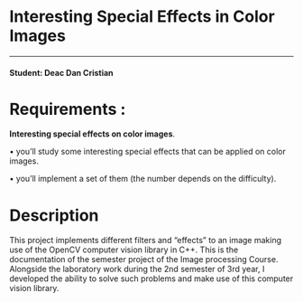 # Interesting Special Effects in Color Images

****
<h4> Student: Deac Dan Cristian</h4>

# Requirements : 

**Interesting special effects on color images**.
  
  •	you’ll study some interesting special effects that can be applied on color images.
  
  •	you’ll implement a set of them (the number depends on the difficulty). 

# Description
This project implements different filters and “effects” to an image making use of the OpenCV computer vision library in C++. This is the documentation of the semester project of the Image processing Course. Alongside the laboratory work during the 2nd semester of 3rd year, I developed the ability to solve such problems and make use of this computer vision library.

